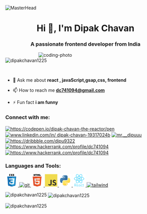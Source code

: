 
![MasterHead](https://plus.unsplash.com/premium_photo-1685086785054-d047cdc0e525?w=1000&auto=format&fit=crop&q=60&ixlib=rb-4.0.3&ixid=M3wxMjA3fDB8MHxzZWFyY2h8MXx8Y29kaW5nJTIwd2FsbHBhcGVyfGVufDB8fDB8fHww)
<h1 align="center">Hi 👋, I'm Dipak Chavan</h1>
<h3 align="center">A passionate frontend developer from India</h3>
<img alt="coding-photo" width="400"   align="right"  src="https://imgs.search.brave.com/zfdhisgof_l78jMSaOOJmvGYkdbWDMuggaGXR1w6FhY/rs:fit:860:0:0:0/g:ce/aHR0cHM6Ly9pbWcu/ZnJlZXBpay5jb20v/cHJlbWl1bS1waG90/by8zZC1jYXJ0b29u/LXNvZnR3YXJlLWRl/dmVsb3Blci1nZW5l/cmF0aXZlLWFpXzY0/NDY5MC0xMDE1Mzgu/anBnP3NpemU9NjI2/JmV4dD1qcGc">

<p align="left"> <img src="https://komarev.com/ghpvc/?username=dipakchavan1225&label=Profile%20views&color=0e75b6&style=flat" alt="dipakchavan1225" /> </p>

<p align="left"> <a href="https://twitter.com/" target="blank"><img src="https://img.shields.io/twitter/follow/?logo=twitter&style=for-the-badge" alt="" /></a> </p>

- 💬 Ask me about **react , javaScript,gsap,css, frontend**

- 📫 How to reach me **dc741094@gmail.com**

- ⚡ Fun fact **i am funny**

<h3 align="left">Connect with me:</h3>
<p align="left">
<a href="https://codepen.io/https://codepen.io/dipak-chavan-the-reactor/pen" target="blank"><img align="center" src="https://raw.githubusercontent.com/rahuldkjain/github-profile-readme-generator/master/src/images/icons/Social/codepen.svg" alt="https://codepen.io/dipak-chavan-the-reactor/pen" height="30" width="40" /></a>
<a href="https://linkedin.com/in/www.linkedin.com/in/ dipak-chavan-19317024b" target="blank"><img align="center" src="https://raw.githubusercontent.com/rahuldkjain/github-profile-readme-generator/master/src/images/icons/Social/linked-in-alt.svg" alt="www.linkedin.com/in/ dipak-chavan-19317024b" height="30" width="40" /></a>
<a href="https://instagram.com/mr.__dipuuu" target="blank"><img align="center" src="https://raw.githubusercontent.com/rahuldkjain/github-profile-readme-generator/master/src/images/icons/Social/instagram.svg" alt="mr.__dipuuu" height="30" width="40" /></a>
<a href="https://dribbble.com/https://dribbble.com/dipu9322" target="blank"><img align="center" src="https://raw.githubusercontent.com/rahuldkjain/github-profile-readme-generator/master/src/images/icons/Social/dribbble.svg" alt="https://dribbble.com/dipu9322" height="30" width="40" /></a>
<a href="https://www.hackerrank.com/https://www.hackerrank.com/profile/dc741094" target="blank"><img align="center" src="https://raw.githubusercontent.com/rahuldkjain/github-profile-readme-generator/master/src/images/icons/Social/hackerrank.svg" alt="https://www.hackerrank.com/profile/dc741094" height="30" width="40" /></a>
<a href="https://www.leetcode.com/https://www.hackerrank.com/profile/dc741094" target="blank"><img align="center" src="https://raw.githubusercontent.com/rahuldkjain/github-profile-readme-generator/master/src/images/icons/Social/leet-code.svg" alt="https://www.hackerrank.com/profile/dc741094" height="30" width="40" /></a>
</p>

<h3 align="left">Languages and Tools:</h3>
<p align="left"> <a href="https://www.w3schools.com/css/" target="_blank" rel="noreferrer"> <img src="https://raw.githubusercontent.com/devicons/devicon/master/icons/css3/css3-original-wordmark.svg" alt="css3" width="40" height="40"/> </a> <a href="https://git-scm.com/" target="_blank" rel="noreferrer"> <img src="https://www.vectorlogo.zone/logos/git-scm/git-scm-icon.svg" alt="git" width="40" height="40"/> </a> <a href="https://www.w3.org/html/" target="_blank" rel="noreferrer"> <img src="https://raw.githubusercontent.com/devicons/devicon/master/icons/html5/html5-original-wordmark.svg" alt="html5" width="40" height="40"/> </a> <a href="https://developer.mozilla.org/en-US/docs/Web/JavaScript" target="_blank" rel="noreferrer"> <img src="https://raw.githubusercontent.com/devicons/devicon/master/icons/javascript/javascript-original.svg" alt="javascript" width="40" height="40"/> </a> <a href="https://www.python.org" target="_blank" rel="noreferrer"> <img src="https://raw.githubusercontent.com/devicons/devicon/master/icons/python/python-original.svg" alt="python" width="40" height="40"/> </a> <a href="https://reactjs.org/" target="_blank" rel="noreferrer"> <img src="https://raw.githubusercontent.com/devicons/devicon/master/icons/react/react-original-wordmark.svg" alt="react" width="40" height="40"/> </a> <a href="https://tailwindcss.com/" target="_blank" rel="noreferrer"> <img src="https://www.vectorlogo.zone/logos/tailwindcss/tailwindcss-icon.svg" alt="tailwind" width="40" height="40"/> </a> </p>

<p><img align="left" src="https://github-readme-stats.vercel.app/api/top-langs?username=dipakchavan1225&show_icons=true&locale=en&layout=compact" alt="dipakchavan1225" /></p>

<p>&nbsp;<img align="center" src="https://github-readme-stats.vercel.app/api?username=dipakchavan1225&show_icons=true&locale=en" alt="dipakchavan1225" /></p>

<p><img align="center" src="https://github-readme-streak-stats.herokuapp.com/?user=dipakchavan1225&" alt="dipakchavan1225" /></p>
